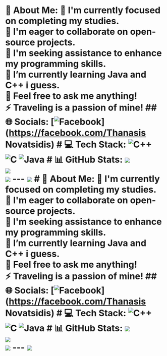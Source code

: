 # 💫 About Me: 🔭 I'm currently focused on completing my studies.<br>👯 I'm eager to collaborate on open-source projects.<br>🤝 I'm seeking assistance to enhance my programming skills.<br>🌱 I’m currently learning  Java and C++ i guess.<br>💬 Feel free to ask me anything!<br>⚡ Traveling is a passion of mine! ## 🌐 Socials: [![Facebook](https://img.shields.io/badge/Facebook-%231877F2.svg?logo=Facebook&logoColor=white)](https://facebook.com/Thanasis Novatsidis) # 💻 Tech Stack: ![C++](https://img.shields.io/badge/c++-%2300599C.svg?style=for-the-badge&logo=c%2B%2B&logoColor=white) ![C](https://img.shields.io/badge/c-%2300599C.svg?style=for-the-badge&logo=c&logoColor=white) ![Java](https://img.shields.io/badge/java-%23ED8B00.svg?style=for-the-badge&logo=openjdk&logoColor=white) # 📊 GitHub Stats: ![](https://github-readme-stats.vercel.app/api?username=ThanasisNov&theme=dark&hide_border=false&include_all_commits=false&count_private=false)<br/> ![](https://github-readme-streak-stats.herokuapp.com/?user=ThanasisNov&theme=dark&hide_border=false)<br/> ![](https://github-readme-stats.vercel.app/api/top-langs/?username=ThanasisNov&theme=dark&hide_border=false&include_all_commits=false&count_private=false&layout=compact) --- [![](https://visitcount.itsvg.in/api?id=ThanasisNov&icon=0&color=0)](https://visitcount.itsvg.in) <!-- Proudly created with GPRM ( https://gprm.itsvg.in ) --># 💫 About Me: 🔭 I'm currently focused on completing my studies.<br>👯 I'm eager to collaborate on open-source projects.<br>🤝 I'm seeking assistance to enhance my programming skills.<br>🌱 I’m currently learning  Java and C++ i guess.<br>💬 Feel free to ask me anything!<br>⚡ Traveling is a passion of mine! ## 🌐 Socials: [![Facebook](https://img.shields.io/badge/Facebook-%231877F2.svg?logo=Facebook&logoColor=white)](https://facebook.com/Thanasis Novatsidis) # 💻 Tech Stack: ![C++](https://img.shields.io/badge/c++-%2300599C.svg?style=for-the-badge&logo=c%2B%2B&logoColor=white) ![C](https://img.shields.io/badge/c-%2300599C.svg?style=for-the-badge&logo=c&logoColor=white) ![Java](https://img.shields.io/badge/java-%23ED8B00.svg?style=for-the-badge&logo=openjdk&logoColor=white) # 📊 GitHub Stats: ![](https://github-readme-stats.vercel.app/api?username=ThanasisNov&theme=dark&hide_border=false&include_all_commits=false&count_private=false)<br/> ![](https://github-readme-streak-stats.herokuapp.com/?user=ThanasisNov&theme=dark&hide_border=false)<br/> ![](https://github-readme-stats.vercel.app/api/top-langs/?username=ThanasisNov&theme=dark&hide_border=false&include_all_commits=false&count_private=false&layout=compact) --- [![](https://visitcount.itsvg.in/api?id=ThanasisNov&icon=0&color=0)](https://visitcount.itsvg.in) <!-- Proudly created with GPRM ( https://gprm.itsvg.in ) -->
